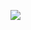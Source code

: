 ![](https://static.wikia.nocookie.net/cookierunkingdom/images/b/bc/Cookie0534-personal2.gif/revision/latest?cb=20220325201906)
